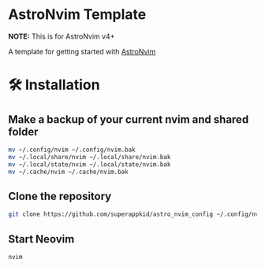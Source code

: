 # AstroNvim Template

**NOTE:** This is for AstroNvim v4+

A template for getting started with [AstroNvim](https://github.com/AstroNvim/AstroNvim)

# 🛠️ Installation

## Make a backup of your current nvim and shared folder

```sh
mv ~/.config/nvim ~/.config/nvim.bak
mv ~/.local/share/nvim ~/.local/share/nvim.bak
mv ~/.local/state/nvim ~/.local/state/nvim.bak
mv ~/.cache/nvim ~/.cache/nvim.bak
```

## Clone the repository

```sh
git clone https://github.com/superappkid/astro_nvim_config ~/.config/nvim
```

## Start Neovim

```sh
nvim
```
